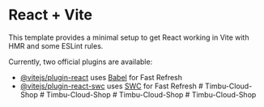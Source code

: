 # React + Vite

This template provides a minimal setup to get React working in Vite with HMR and some ESLint rules.

Currently, two official plugins are available:

- [@vitejs/plugin-react](https://github.com/vitejs/vite-plugin-react/blob/main/packages/plugin-react/README.md) uses [Babel](https://babeljs.io/) for Fast Refresh
- [@vitejs/plugin-react-swc](https://github.com/vitejs/vite-plugin-react-swc) uses [SWC](https://swc.rs/) for Fast Refresh
#   T i m b u - C l o u d - S h o p  
 #   T i m b u - C l o u d - S h o p  
 #   T i m b u - C l o u d - S h o p  
 #   T i m b u - C l o u d - S h o p  
 
